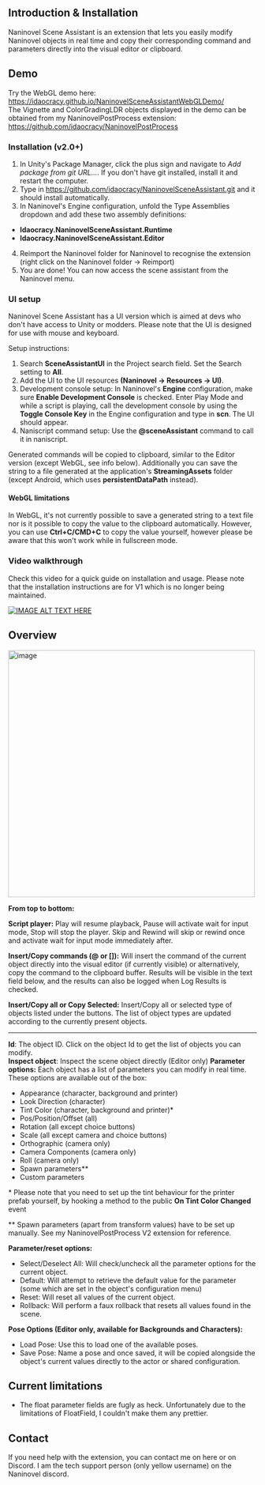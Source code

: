 ## Introduction & Installation

Naninovel Scene Assistant is an extension that lets you easily modify Naninovel objects in real time and copy their corresponding command and parameters directly into the visual editor or clipboard.

## Demo 
Try the WebGL demo here: https://idaocracy.github.io/NaninovelSceneAssistantWebGLDemo/ <br/>
The Vignette and ColorGradingLDR objects displayed in the demo can be obtained from my NaninovelPostProcess extension: https://github.com/idaocracy/NaninovelPostProcess 

### Installation (v2.0+)
1. In Unity's Package Manager, click the plus sign and navigate to *Add package from git URL...*. If you don't have git installed, install it and restart the computer.
2. Type in https://github.com/idaocracy/NaninovelSceneAssistant.git and it should install automatically. 
3. In Naninovel's Engine configuration, unfold the Type Assemblies dropdown and add these two assembly definitions:
- **Idaocracy.NaninovelSceneAssistant.Runtime**
- **Idaocracy.NaninovelSceneAssistant.Editor**
4. Reimport the Naninovel folder for Naninovel to recognise the extension (right click on the Naninovel folder -> Reimport)
3. You are done! You can now access the scene assistant from the Naninovel menu.

### UI setup
Naninovel Scene Assistant has a UI version which is aimed at devs who don't have access to Unity or modders. Please note that the UI is designed for use with mouse and keyboard.

Setup instructions: 
1. Search **SceneAssistantUI** in the Project search field. Set the Search setting to **All**.
2. Add the UI to the UI resources **(Naninovel -> Resources -> UI)**. 
3. Development console setup: In Naninovel's **Engine** configuration, make sure **Enable Development Console** is checked. Enter Play Mode and while a script is playing, call the development console by using the **Toggle Console Key** in the Engine configuration and type in **scn**. The UI should appear. 
4. Naniscript command setup: Use the **@sceneAssistant** command to call it in naniscript.    

Generated commands will be copied to clipboard, similar to the Editor version (except WebGL, see info below). Additionally you can save the string to a file generated at the application's **StreamingAssets** folder (except Android, which uses **persistentDataPath** instead). 

#### WebGL limitations
In WebGL, it's not currently possible to save a generated string to a text file nor is it possible to copy the value to the clipboard automatically. However, you can use **Ctrl+C/CMD+C** to copy the value yourself, however please be aware that this won't work while in fullscreen mode.   

### Video walkthrough 
Check this video for a quick guide on installation and usage. Please note that the installation instructions are for V1 which is no longer being maintained. 

[![IMAGE ALT TEXT HERE](https://img.youtube.com/vi/Qc5XYE-ojx8/0.jpg)](https://www.youtube.com/watch?v=Qc5XYE-ojx8)  

## Overview

<img width="500" alt="image" src="https://github.com/idaocracy/NaninovelSceneAssistant/assets/77254066/9de32a61-ed85-4707-8d92-63604f8b10e4">

**From top to bottom:**

**Script player:** Play will resume playback, Pause will activate wait for input mode, Stop will stop the player. Skip and Rewind will skip or rewind once and activate wait for input mode immediately after.

**Insert/Copy commands (@ or []):** Will insert the command of the current object directly into the visual editor (if currently visible) or alternatively, copy the command to the clipboard buffer. Results will be visible in the text field below, and the results can also be logged when Log Results is checked. 

**Insert/Copy all or Copy Selected:** Insert/Copy all or selected type of objects listed under the buttons. The list of object types are updated according to the currently present objects. 
____
**Id**: The object ID. Click on the object Id to get the list of objects you can modify.  
**Inspect object**: Inspect the scene object directly (Editor only)
**Parameter options:** Each object has a list of parameters you can modify in real time. These options are available out of the box:
- Appearance (character, background and printer)
- Look Direction (character)
- Tint Color (character, background and printer)* 
- Pos/Position/Offset (all)
- Rotation (all except choice buttons)
- Scale (all except camera and choice buttons)
- Orthographic (camera only)
- Camera Components (camera only)
- Roll (camera only)
- Spawn parameters**
- Custom parameters

\* Please note that you need to set up the tint behaviour for the printer prefab yourself, by hooking a method to the public **On Tint Color Changed** event

\** Spawn parameters (apart from transform values) have to be set up manually. See my NaninovelPostProcess V2 extension for reference. 

**Parameter/reset options:**  
- Select/Deselect All: Will check/uncheck all the parameter options for the current object.
- Default: Will attempt to retrieve the default value for the parameter (some which are set in the object's configuration menu)
- Reset: Will reset all values of the current object. 
- Rollback: Will perform a faux rollback that resets all values found in the scene.

**Pose Options (Editor only, available for Backgrounds and Characters):**
- Load Pose: Use this to load one of the available poses.
- Save Pose: Name a pose and once saved, it will be copied alongside the object's current values directly to the actor or shared configuration.  

## Current limitations
- The float parameter fields are fugly as heck. Unfortunately due to the limitations of FloatField, I couldn't make them any prettier.

## Contact
If you need help with the extension, you can contact me on here or on Discord. I am the tech support person (only yellow username) on the Naninovel discord.  
